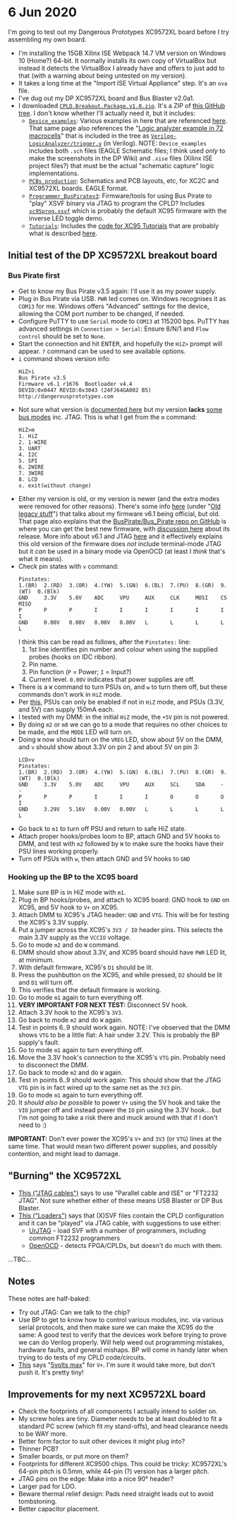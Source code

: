 # 6 Jun 2020

I'm going to test out my Dangerous Prototypes XC9572XL board before I try assembling my own board.

*   I'm installing the 15GB Xilinx ISE Webpack 14.7 VM version on Windows 10 (Home?) 64-bit. It normally installs its own copy of VirtualBox but instead it detects the VirtualBox I already have and offers to just add to that (with a warning about being untested on my version).
*   It takes a long time at the "Import ISE Virtual Appliance" step. It's an `ova` file.
*   I've dug out my DP XC9572XL board and Bus Blaster v2.0a1.
*   I downloaded [`CPLD.Breakout.Package.v1.0.zip`](https://github.com/DangerousPrototypes/Downloads/blob/master/CPLD.Breakout.Package.v1.0.zip). It's a ZIP of [this GitHub tree](https://github.com/DangerousPrototypes/CPLD_Breakout/tree/master/package). I don't know whether I'll actually need it, but it includes:
    *   [`Device_examples`](https://github.com/DangerousPrototypes/CPLD_Breakout/tree/master/package/Device_examples): Various examples in here that are referenced [here](http://dangerousprototypes.com/docs/CPLD:_Complex_programmable_logic_devices#Example_devices). That same page also references the "[Logic analyzer example in 72 macrocells](http://dangerousprototypes.com/docs/Lulu:_Yet_another_logic_analyzer)" that is included in the tree as [`Verilog-LogicAnalyzer/trigger.v`](https://github.com/DangerousPrototypes/CPLD_Breakout/blob/master/package/Device_examples/Verilog-LogicAnalyzer/trigger.v) (in Verilog). NOTE: `Device_examples` includes both `.sch` files (EAGLE Schematic files; I think used *only* to make the screenshots in the DP Wiki) and `.xise` files (Xilinx ISE project files?) that must be the actual "schematic capture" logic implementations.
    *   [`PCBs_production`](https://github.com/DangerousPrototypes/CPLD_Breakout/tree/master/package/PCBs_production): Schematics and PCB layouts, etc, for XC2C and XC9572XL boards. EAGLE format.
    *   [`Programmer_BusPiratev3`](https://github.com/DangerousPrototypes/CPLD_Breakout/tree/master/package/Programmer_BusPiratev3): Firmware/tools for using Bus Pirate to "play" XSVF binary via JTAG to program the CPLD? Includes [`xc95prog.xsvf`](https://github.com/DangerousPrototypes/CPLD_Breakout/blob/master/package/Programmer_BusPiratev3/xc95prog.xsvf) which is probably the default XC95 firmware with the inverse LED toggle demo.
    *   [`Tutorials`](https://github.com/DangerousPrototypes/CPLD_Breakout/tree/master/package/Tutorials): Includes the [code for XC95 Tutorials](https://github.com/DangerousPrototypes/CPLD_Breakout/tree/master/package/Tutorials/xc9572xl) that are probably what is described [here](http://dangerousprototypes.com/docs/CPLD:_Complex_programmable_logic_devices#CPLD_development_tutorials).


## Initial test of the DP XC9572XL breakout board

### Bus Pirate first

*   Get to know my Bus Pirate v3.5 again: I'll use it as my power supply.
*   Plug in Bus Pirate via USB. `PWR` led comes on. Windows recognises it as `COM13` for me. Windows offers "Advanced" settings for the device, allowing the COM port number to be changed, if needed.
*   Configure PuTTY to use `Serial` mode to `COM13` at 115200 bps. PuTTY has advanced settings in `Connection > Serial`: Ensure 8/N/1 and `Flow control` should be set to `None`.
*   Start the connection and hit <kbd>ENTER</kbd>, and hopefully the `HiZ>` prompt will appear. `?` command can be used to see available options.
*   `i` command shows version info:
    ```
    HiZ>i
    Bus Pirate v3.5
    Firmware v6.1 r1676  Bootloader v4.4
    DEVID:0x0447 REVID:0x3043 (24FJ64GA002 B5)
    http://dangerousprototypes.com
    ```
*   Not sure what version is [documented here](http://dangerousprototypes.com/docs/Bus_Pirate_101_tutorial#Get_to_know_the_terminal_interface) but my version **lacks** [some bus modes](http://dangerousprototypes.com/docs/Bus_Pirate_101_tutorial#Bus_modes.2C_protocol_libraries) inc. JTAG. This is what I get from the `m` command:
    ```
    HiZ>m
    1. HiZ
    2. 1-WIRE
    3. UART
    4. I2C
    5. SPI
    6. 2WIRE
    7. 3WIRE
    8. LCD
    x. exit(without change)
    ```
*   Either my version is old, or my version is newer (and the extra modes were removed for other reasons). There's some info [here](http://dangerousprototypes.com/docs/Bus_Pirate#Download) (under "[Old legacy stuff](http://dangerousprototypes.com/docs/Bus_Pirate#:~:text=Old%20legacy%20stuff)") that talks about my firmware v6.1 being official, but old. That page also explains that the [BusPirate/Bus_Pirate repo on GitHub](https://github.com/BusPirate/Bus_Pirate) is where you can get the best new firmware, with [discussion here](http://dangerousprototypes.com/forum/index.php?topic=8498.0#p65290) about its release. More info about v6.1 and JTAG [here](http://dangerousprototypes.com/docs/Bus_Pirate#JTAG) and it effectively explains this old version of the firmware does *not* include terminal-mode JTAG but it *can* be used in a binary mode via OpenOCD (at least I *think* that's what it means).
*   Check pin states with `v` command:
    ```
    Pinstates:
    1.(BR)  2.(RD)  3.(OR)  4.(YW)  5.(GN)  6.(BL)  7.(PU)  8.(GR)  9.(WT)  0.(Blk)
    GND     3.3V    5.0V    ADC     VPU     AUX     CLK     MOSI    CS      MISO
    P       P       P       I       I       I       I       I       I       I
    GND     0.00V   0.00V   0.00V   0.00V   L       L       L       L       L
    ```
    I think this can be read as follows, after the `Pinstates:` line:
    1.  1st line identifies pin number and colour when using the supplied probes (hooks on IDC ribbon).
    2.  Pin name.
    3.  Pin function (`P` = Power; `I` = Input?)
    4.  Current level. `0.00V` indicates that power supplies are off.
*   There is a `W` command to turn PSUs on, and `w` to turn them off, but these commands don't work in `HiZ` mode.
*   Per [this](http://dangerousprototypes.com/docs/Bus_Pirate_102_tutorial#Power_supplies), PSUs can only be enabled if not in `HiZ` mode, and PSUs (3.3V, and 5V) can supply 150mA each.
*   I tested with my DMM: in the initial `HiZ` mode, the `+5V` pin is not powered.
*   By doing `m2` or `m8` we can go to a mode that requires no other choices to be made, and the `MODE` LED will turn on.
*   Doing `W` now should turn on the `VREG` LED, show about 5V on the DMM, and `v` should show about 3.3V on pin 2 and about 5V on pin 3:
    ```
    LCD>v
    Pinstates:
    1.(BR)  2.(RD)  3.(OR)  4.(YW)  5.(GN)  6.(BL)  7.(PU)  8.(GR)  9.(WT)  0.(Blk)
    GND     3.3V    5.0V    ADC     VPU     AUX     SCL     SDA     -       -
    P       P       P       I       I       I       O       O       O       I
    GND     3.29V   5.16V   0.00V   0.00V   L       L       L       L       L
    ```
*   Go back to `m1` to turn off PSU and return to safe HiZ state.
*   Attach proper hooks/probes loom to BP, attach GND and 5V hooks to DMM, and test with `m2` followed by `W` to make sure the hooks have their PSU lines working properly.
*   Turn off PSUs with `w`, then attach GND and 5V hooks to `GND`

### Hooking up the BP to the XC95 board

1.  Make sure BP is in HiZ mode with `m1`.
2.  Plug in BP hooks/probes, and attach to XC95 board: GND hook to `GND` on XC95, and 5V hook to `V+` on XC95.
3.  Attach DMM to XC95's JTAG header: `GND` and `VTG`. This will be for testing the XC95's 3.3V supply.
4.  Put a jumper across the XC95's `3V3 / IO` header pins. This selects the main 3.3V supply as the `VCCIO` voltage.
5.  Go to mode `m2` and do `W` command.
6.  DMM should show about 3.3V, and XC95 board should have `PWR` LED lit, at minimum.
7.  With default firmware, XC95's `D1` should be lit.
8.  Press the pushbutton on the XC95, and while pressed, `D2` should be lit and `D1` will turn off.
9.  This verifies that the default firmware is working.
10. Go to mode `m1` again to turn everything off.
11. **VERY IMPORTANT FOR NEXT TEST:** Disconnect 5V hook.
12. Attach 3.3V hook to the XC95's `3V3`.
13. Go back to mode `m2` and do `W` again.
14. Test in points 6..9 should work again. NOTE: I've observed that the DMM shows `VTG` to be a little flat: A hair under 3.2V. This is probably the BP supply's fault.
15. Go to mode `m1` again to turn everything off.
16. Move the 3.3V hook's connection to the XC95's `VTG` pin. Probably need to disconnect the DMM.
17. Go back to mode `m2` and do `W` again.
18. Test in points 6..9 should work again: This should show that the JTAG `VTG` pin is in fact wired up to the same net as the `3V3` pin.
19. Go to mode `m1` again to turn everything off.
20. It *should also be possible* to power `V+` using the 5V hook and take the `VIO` jumper off and instead power the `IO` pin using the 3.3V hook... but I'm not going to take a risk there and muck around with that if I don't need to :)

**IMPORTANT:** Don't ever power the XC95's `V+` and `3V3` (or `VTG`) lines at the same time. That would mean two different power supplies, and possibly contention, and might lead to damage.



## "Burning" the XC9572XL

*   [This ("JTAG cables")](http://dangerousprototypes.com/docs/Xilinx_XC9500XL_CPLD_quick_start#JTAG_cables) says to use "Parallel cable and ISE" or "FT2232 JTAG". Not sure whether either of these means USB Blaster or DP Bus Blaster.
*   [This ("Loaders")](http://dangerousprototypes.com/docs/Xilinx_XC9500XL_CPLD_quick_start#Loaders) says that (X)SVF files contain the CPLD configuration and it can be "played" via JTAG cable, with suggestions to use either:
    *   [UrJTAG](http://urjtag.sourceforge.net/) - load SVF with a number of programmers, including common FT2232 programmers
    *   [OpenOCD](http://www.openocd.org/) - detects FPGA/CPLDs, but doesn't do much with them.

...TBC...

## Notes

These notes are half-baked:

*   Try out JTAG: Can we talk to the chip?
*   Use BP to get to know how to control various modules, inc. via various serial protocols, and then make sure we can make the XC95 do the same: A good test to verify that the devices work before trying to prove we can do Verilog properly. Will help weed out programming mistakes, hardware faults, and general mishaps.
BP will come in handy later when trying to do tests of my CPLD code/circuits.
*   [This](http://dangerousprototypes.com/docs/XC9572XL_CPLD_dev-board_introduction#Overview) says "[5volts max](http://dangerousprototypes.com/docs/XC9572XL_CPLD_dev-board_introduction#:~:text=5volts%20max)" for `V+`. I'm sure it would take more, but don't push it. It's pretty tiny!

## Improvements for my next XC9572XL board

*   Check the footprints of all components I actually intend to solder on.
*   My screw holes are tiny. Diameter needs to be at least doubled to fit a standard PC screw (which fit my stand-offs), and head clearance needs to be WAY more.
*   Better form factor to suit other devices it might plug into?
*   Thinner PCB?
*   Smaller boards, or put more on them?
*   Footprints for different XC9500 chips. This could be tricky: XC9572XL's 64-pin pitch is 0.5mm, while 44-pin (?) version has a larger pitch.
*   JTAG pins on the edge: Make into a nice 90&deg; header?
*   Larger pad for LDO.
*   Beware thermal relief design: Pads need straight leads out to avoid tombstoning.
*   Better capacitor placement.

